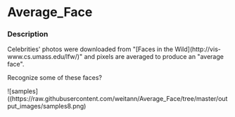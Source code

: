 # Average_Face

### Description
<p>Celebrities' photos were downloaded from "[Faces in the Wild](http://vis-www.cs.umass.edu/lfw/)" 
and pixels are averaged to produce an "average face".</p>

<p>Recognize some of these faces?</p>
![samples]((https://raw.githubusercontent.com/weitann/Average_Face/tree/master/output_images/samples8.png)



